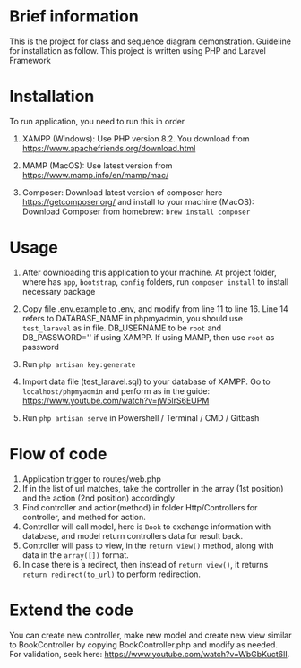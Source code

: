 # Brief information
This is the project for class and sequence diagram demonstration. Guideline for installation as follow.
This project is written using PHP and Laravel Framework


# Installation
To run application, you need to run this in order

1. XAMPP (Windows): Use PHP version 8.2. You download from
https://www.apachefriends.org/download.html

2. MAMP (MacOS): Use latest version from https://www.mamp.info/en/mamp/mac/

3. Composer: Download latest version of composer here
https://getcomposer.org/ and install to your machine
(MacOS): Download Composer from homebrew: `brew install composer`

# Usage
1. After downloading this application to your machine. At project folder, where has `app`, `bootstrap`, `config` folders, run 
`composer install` to install necessary package

2. Copy file .env.example to .env, and modify from line 11 to line 16. Line 14 refers to DATABASE_NAME in phpmyadmin, you should use
`test_laravel` as in file. DB_USERNAME to be `root` and DB_PASSWORD='' if using XAMPP. If using MAMP, then use `root` as password

3. Run `php artisan key:generate`

4. Import data file (test_laravel.sql) to your database of XAMPP. Go to `localhost/phpmyadmin` and
perform as in the guide: https://www.youtube.com/watch?v=jW5lrS6EUPM

5. Run `php artisan serve` in Powershell / Terminal / CMD / Gitbash

# Flow of code
1. Application trigger to routes/web.php
2. If in the list of url matches, take the controller in the array (1st position) and the action (2nd position) accordingly
3. Find controller and action(method) in folder Http/Controllers for controller, and method for action.
4. Controller will call model, here is `Book` to exchange information with database, and model return controllers data for result back.
5. Controller will pass to view, in the `return view()` method, along with data in the `array([])` format.
6. In case there is a redirect, then instead of `return view()`, it returns `return redirect(to_url)` to perform redirection.

# Extend the code
You can create new controller, make new model and create new view similar to 
BookController by copying BookController.php and modify as needed. For validation, seek here: https://www.youtube.com/watch?v=WbGbKuct6lI.
